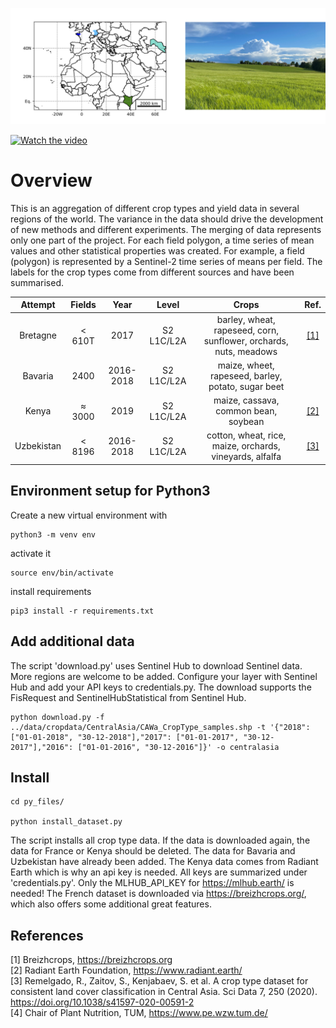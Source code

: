 ![ScreenShot](/docs/crops.png)

[![Watch the video]()](https://raw.githubusercontent.com/ESA-PhiLab/WorldCrops/main/docs/Data_sphere_small.mp4)

# Overview
This is an aggregation of different crop types and yield data in several regions of the world. The variance in the data should drive the development of new methods and different experiments. The merging of data represents only one part of the project. For each field polygon, a time series of mean values and other statistical properties was created. For example, a field (polygon) is represented by a Sentinel-2 time series of means per field.
The labels for the crop types come from different sources and have been summarised.


| Attempt | Fields  | Year | Level| Crops | Ref.|
| :-----: | :-: | :-: |  :-: | :-: |:-: |
| Bretagne | < 610T | 2017 | S2 L1C/L2A | barley, wheat, rapeseed, corn, sunflower, orchards, nuts, meadows| [[1]](#http://breizhcrops.org) |
| Bavaria | 2400 | 2016-2018 | S2 L1C/L2A| maize, wheet, rapeseed, barley, potato, sugar beet| |
| Kenya| ≈ 3000 | 2019 | S2 L1C/L2A | maize, cassava, common bean, soybean | [[2]](#https://mlhub.earth) |
| Uzbekistan | < 8196| 2016-2018 | S2 L1C/L2A| cotton, wheat, rice, maize, orchards, vineyards, alfalfa| [[3]](#https://www.nature.com/articles/s41597-020-00591-2)|

 


## Environment setup for Python3

Create a new virtual environment with

    python3 -m venv env
    
activate it

    source env/bin/activate
    
install requirements

    pip3 install -r requirements.txt 


## Add additional data

The script 'download.py' uses Sentinel Hub to download Sentinel data. More regions are welcome to be added. Configure your layer with Sentinel Hub and add your API keys to credentials.py. The download supports the FisRequest and SentinelHubStatistical from Sentinel Hub. 

	python download.py -f ../data/cropdata/CentralAsia/CAWa_CropType_samples.shp -t '{"2018": ["01-01-2018", "30-12-2018"],"2017": ["01-01-2017", "30-12-2017"],"2016": ["01-01-2016", "30-12-2016"]}' -o centralasia


## Install

	cd py_files/

	python install_dataset.py

The script installs all crop type data. If the data is downloaded again, the data for France or Kenya should be deleted. The data for Bavaria and Uzbekistan have already been added.
The Kenya data comes from Radiant Earth which is why an api key is needed. All keys are summarized under 'credentials.py'. Only the MLHUB_API_KEY for https://mlhub.earth/ is needed! 
The French dataset is downloaded via https://breizhcrops.org/, which also offers some additional great features.


## References

[1] Breizhcrops, https://breizhcrops.org <br/>
[2] Radiant Earth Foundation, https://www.radiant.earth/ <br/>
[3] Remelgado, R., Zaitov, S., Kenjabaev, S. et al. A crop type dataset for consistent land cover classification in Central Asia. Sci Data 7, 250 (2020). https://doi.org/10.1038/s41597-020-00591-2 <br/>
[4] Chair of Plant Nutrition, TUM, https://www.pe.wzw.tum.de/
